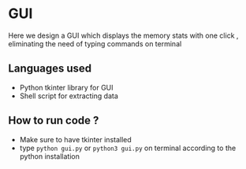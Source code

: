 # GUI

Here we design a GUI which displays the memory stats with one click , eliminating the need of typing commands on terminal

## Languages used

 - Python tkinter library for GUI
 - Shell script for extracting data

## How to run code ?

 - Make sure to have tkinter installed
 - type `python gui.py` or `python3 gui.py` on terminal according to the python installation
